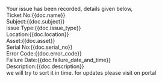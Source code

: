 Your issue has been recorded, details given below,<br>
Ticket No:{{doc.name}}<br>
Subject:{{doc.subject}}<br>
issue Type:{{doc.issue_type}}<br>
Location:{{doc.location}}<br>
Asset:{{doc.asset}}<br>
Serial No:{{doc.serial_no}}<br>
Error Code:{{doc.error_code}}<br>
Failure Date:{{doc.failure_date_and_time}}<br>
Description:{{doc.description}}<br>
we will try to sort it in time. for updates please visit on portal<br>